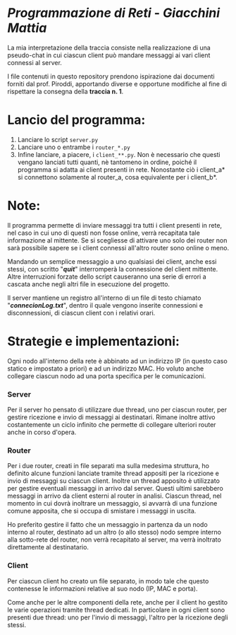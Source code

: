 
# *Programmazione di Reti* - *Giacchini Mattia*
La mia interpretazione della traccia consiste nella realizzazione di una pseudo-chat in cui ciascun client può mandare messaggi ai vari client connessi al server.

I file contenuti in questo repository prendono ispirazione dai documenti forniti dal prof. Piroddi, apportando diverse e opportune modifiche al fine di rispettare la consegna della **traccia n. 1**.

# Lancio del programma:

 1. Lanciare lo script `server.py`
 2. Lanciare uno o entrambe i `router_*.py`
 3. Infine lanciare, a piacere, i `client_**.py`. Non è necessario che questi vengano lanciati tutti quanti, nè tantomeno in ordine, poiché il programma si adatta ai client presenti in rete. Nonostante ciò i client_a* si connettono solamente al router_a, cosa equivalente per i client_b*.

# Note:
Il programma permette di inviare messaggi tra tutti i client presenti in rete, nel caso in cui uno di questi non fosse online, verrà recapitata tale informazione al mittente.
Se si scegliesse di attivare uno solo dei router non sarà possibile sapere se i client connessi all'altro router sono online o meno.

Mandando un semplice messaggio a uno qualsiasi dei client, anche essi stessi, con scritto "***quit***" interromperà la connessione del client mittente. Altre interruzioni forzate dello script causeranno una serie di errori a cascata anche negli altri file in esecuzione del progetto.

Il server mantiene un registro all'interno di un file di testo chiamato "***connecionLog.txt***", dentro il quale vengono inserite connessioni e disconnessioni, di ciascun client con i relativi orari.

# Strategie e implementazioni:
Ogni nodo all'interno della rete è abbinato ad un indirizzo IP (in questo caso statico e impostato a priori) e ad un indirizzo MAC.
Ho voluto anche collegare ciascun nodo ad una porta specifica per le comunicazioni.

### Server
Per il server ho pensato di utilizzare due thread, uno per ciascun router, per gestire ricezione e invio di messaggi ai destinatari.
Rimane inoltre attivo costantemente un ciclo infinito che permette di collegare ulteriori router anche in corso d'opera.

### Router
Per i due router, creati in file separati ma sulla medesima struttura, ho definito alcune funzioni lanciate tramite thread appositi per la ricezione e invio di messaggi su ciascun client. Inoltre un thread apposito è utilizzato per gestire eventuali messaggi in arrivo dal server. Questi ultimi sarebbero messaggi in arrivo da client esterni al router in analisi.
Ciascun thread, nel momento in cui dovrà inoltrare un messaggio, si avvarrà di una funzione comune apposita, che si occupa di smistare i messaggi in uscita.

Ho preferito gestire il fatto che un messaggio in partenza da un nodo interno al router, destinato ad un altro (o allo stesso) nodo sempre interno alla sotto-rete del router, non verrà recapitato al server, ma verrà inoltrato direttamente al destinatario.

### Client
Per ciascun client ho creato un file separato, in modo tale che questo contenesse le informazioni relative al suo nodo (IP, MAC e porta).

Come anche per le altre componenti della rete, anche per il client ho gestito le varie operazioni tramite thread dedicati.
In particolare in ogni client sono presenti due thread: uno per l'invio di messaggi, l'altro per la ricezione degli stessi.
